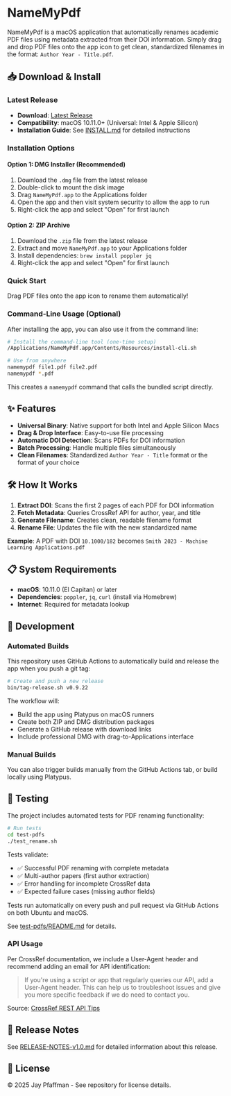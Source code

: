 # NameMyPdf

NameMyPdf is a macOS application that automatically renames academic PDF files using metadata extracted from their DOI information. Simply drag and drop PDF files onto the app icon to get clean, standardized filenames in the format: `Author Year - Title.pdf`.

## 📥 Download & Install

### Latest Release

- **Download**: [Latest Release](https://github.com/literatecomputing/name-my-pdf/releases/latest)
- **Compatibility**: macOS 10.11.0+ (Universal: Intel & Apple Silicon)
- **Installation Guide**: See [INSTALL.md](./INSTALL.md) for detailed instructions

### Installation Options

#### Option 1: DMG Installer (Recommended)

1. Download the `.dmg` file from the latest release
2. Double-click to mount the disk image
3. Drag `NameMyPdf.app` to the Applications folder
4. Open the app and then visit system security to allow the app to run
5. Right-click the app and select "Open" for first launch

#### Option 2: ZIP Archive

1. Download the `.zip` file from the latest release
2. Extract and move `NameMyPdf.app` to your Applications folder
3. Install dependencies: `brew install poppler jq`
4. Right-click the app and select "Open" for first launch

### Quick Start

Drag PDF files onto the app icon to rename them automatically!

### Command-Line Usage (Optional)

After installing the app, you can also use it from the command line:

```bash
# Install the command-line tool (one-time setup)
/Applications/NameMyPdf.app/Contents/Resources/install-cli.sh

# Use from anywhere
namemypdf file1.pdf file2.pdf
namemypdf *.pdf
```

This creates a `namemypdf` command that calls the bundled script directly.

## ✨ Features

- **Universal Binary**: Native support for both Intel and Apple Silicon Macs
- **Drag & Drop Interface**: Easy-to-use file processing
- **Automatic DOI Detection**: Scans PDFs for DOI information
- **Batch Processing**: Handle multiple files simultaneously
- **Clean Filenames**: Standardized `Author Year - Title` format or the format of your choice

## 🛠 How It Works

1. **Extract DOI**: Scans the first 2 pages of each PDF for DOI information
2. **Fetch Metadata**: Queries CrossRef API for author, year, and title
3. **Generate Filename**: Creates clean, readable filename format
4. **Rename File**: Updates the file with the new standardized name

**Example**: A PDF with DOI `10.1000/182` becomes `Smith 2023 - Machine Learning Applications.pdf`

## 📋 System Requirements

- **macOS**: 10.11.0 (El Capitan) or later
- **Dependencies**: `poppler`, `jq`, `curl` (install via Homebrew)
- **Internet**: Required for metadata lookup

## 🔧 Development

### Automated Builds

This repository uses GitHub Actions to automatically build and release the app when you push a git tag:

```bash
# Create and push a new release
bin/tag-release.sh v0.9.22
```

The workflow will:

- Build the app using Platypus on macOS runners
- Create both ZIP and DMG distribution packages
- Generate a GitHub release with download links
- Include professional DMG with drag-to-Applications interface

### Manual Builds

You can also trigger builds manually from the GitHub Actions tab, or build locally using Platypus.

## 🧪 Testing

The project includes automated tests for PDF renaming functionality:

```bash
# Run tests
cd test-pdfs
./test_rename.sh
```

Tests validate:

- ✅ Successful PDF renaming with complete metadata
- ✅ Multi-author papers (first author extraction)
- ✅ Error handling for incomplete CrossRef data
- ✅ Expected failure cases (missing author fields)

Tests run automatically on every push and pull request via GitHub Actions on both Ubuntu and macOS.

See [test-pdfs/README.md](./test-pdfs/README.md) for details.

### API Usage

Per CrossRef documentation, we include a User-Agent header and recommend adding an email for API identification:

> If you're using a script or app that regularly queries our API, add a User-Agent header. This can help us to troubleshoot issues and give you more specific feedback if we do need to contact you.

Source: [CrossRef REST API Tips](https://www.crossref.org/documentation/retrieve-metadata/rest-api/tips-for-using-the-crossref-rest-api/)

## 📝 Release Notes

See [RELEASE-NOTES-v1.0.md](./RELEASE-NOTES-v1.0.md) for detailed information about this release.

## 📄 License

© 2025 Jay Pfaffman - See repository for license details.
